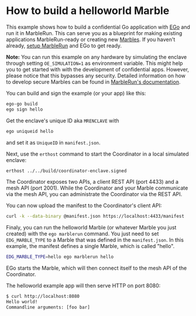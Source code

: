 # How to build a helloworld Marble

This example shows how to build a confidential Go application with [EGo](https://ego.dev) and run it in MarbleRun. This can serve you as a blueprint for making existing applications MarbleRun-ready or creating new [Marbles](https://docs.edgeless.systems/marblerun/getting-started/marbles). If you haven't already, [setup MarbleRun](../../BUILD.md#build) and EGo to get ready.

**Note:** You can run this example on any hardware by simulating the enclave through setting `OE_SIMULATION=1` as environment variable. This might help you to get started with with the development of confidential apps. However, please notice that this bypasses any security. Detailed information on how to develop secure Marbles can be found in [MarbleRun's documentation](https://docs.edgeless.systems/marblerun/workflows/add-service).

You can build and sign the example (or your app) like this:

```sh
ego-go build
ego sign hello
```

Get the enclave's unique ID aka `MRENCLAVE` with

```sh
ego uniqueid hello
```

and set it as `UniqueID` in `manifest.json`.

Next, use the `erthost` command to start the Coordinator in a local simulated enclave:

```sh
erthost ../../build/coordinator-enclave.signed
```

The Coordinator exposes two APIs, a client REST API (port 4433) and a mesh API (port 2001). While the Coordinator and your Marble communicate via the mesh API, you can administrate the Coordinator via the REST API.

You can now upload the manifest to the Coordinator's client API:

```sh
curl -k --data-binary @manifest.json https://localhost:4433/manifest
```

Finaly, you can run the helloworld Marble (or whatever Marble you just created) with the `ego marblerun` command. You just need to set `EDG_MARBLE_TYPE` to a Marble that was defined in the `manifest.json`. In this example, the manifest defines a single Marble, which is called "hello".

```sh
EDG_MARBLE_TYPE=hello ego marblerun hello
```

EGo starts the Marble, which will then connect itself to the mesh API of the Coordinator.

The helloworld example app will then serve HTTP on port 8080:

```sh
$ curl http://localhost:8080
Hello world!
Commandline arguments: [foo bar]
```
